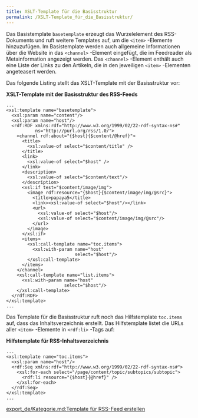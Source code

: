```yaml
---
title: XSLT-Template für die Basisstruktur
permalink: /XSLT-Template_für_die_Basisstruktur/
---
```


Das Basistemplate `basetemplate` erzeugt das Wurzelelement des RSS-Dokuments und ruft weitere Templates auf, um die `<item>` -Elemente hinzuzufügen. Im Basistemplate werden auch allgemeine Informationen über die Website in das `<channel>` -Element eingefügt, die im Feedreader als Metainformation angezeigt werden. Das `<channel>` -Element enthält auch eine Liste der Links zu den Artikeln, die in den jeweiligen `<item>` -Elementen angeteasert werden.

Das folgende Listing stellt das XSLT-Template mit der Basisstruktur vor:

**XSLT-Template mit der Basisstruktur des RSS-Feeds**

~~~~ {.xml}
...
<xsl:template name="basetemplate">
  <xsl:param name="content"/>
  <xsl:param name="host"/>
  <rdf:RDF xmlns:rdf="http://www.w3.org/1999/02/22-rdf-syntax-ns#"
           ns="http://purl.org/rss/1.0/">
    <channel rdf:about="{$host}{$content/@href}">
      <title>
        <xsl:value-of select="$content/title" />
      </title>
      <link>
        <xsl:value-of select="$host" />
      </link>
      <description>
        <xsl:value-of select="$content/text"/>
      </description>
      <xsl:if test="$content/image/img">
        <image rdf:resource="{$host}{$content/image/img/@src}">
          <title>papaya5</title>
          <link><xsl:value-of select="$host"/></link>
          <url>
            <xsl:value-of select="$host"/>
            <xsl:value-of select="$content/image/img/@src"/>
          </url>
        </image>
      </xsl:if>
      <items>
        <xsl:call-template name="toc.items">
          <xsl:with-param name="host"
                          select="$host"/>
        </xsl:call-template>
      </items>
    </channel>
    <xsl:call-template name="list.items">
      <xsl:with-param name="host"
                      select="$host"/>
    </xsl:call-template>
  </rdf:RDF>
</xsl:template>
...
~~~~

Das Template für die Basisstruktur ruft noch das Hilfstemplate `toc.items` auf, dass das Inhaltsverzeichnis erstellt. Das Hilfstemplate listet die URLs aller `<item>` -Elemente in `<rdf:li>` -Tags auf:

**Hilfstemplate für RSS-Inhaltsverzeichnis**

~~~~ {.xml}
...
<xsl:template name="toc.items">
  <xsl:param name="host"/>
  <rdf:Seq xmlns:rdf="http://www.w3.org/1999/02/22-rdf-syntax-ns#">
    <xsl:for-each select="/page/content/topic/subtopics/subtopic">
      <rdf:li resource="{$host}{@href}" />
    </xsl:for-each>
  </rdf:Seq>
</xsl:template>
...
~~~~

[export_de/Kategorie.md:Template für RSS-Feed erstellen](export_de/Kategorie.md:Template_für_RSS-Feed_erstellen )